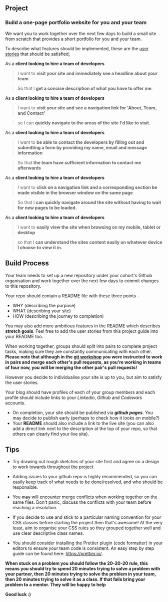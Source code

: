 ## Project

### Build a one-page portfolio website for you and your team

We want you to work together over the next few days to build a small site from scratch that provides a short portfolio for you and your team.

To describe what features should be implemented, these are the [user stories](https://en.wikipedia.org/wiki/User_story) that should be satisfied;

As a **client looking to hire a team of developers**

> I want to **visit your site and immediately see a headline about your team**

> So that I **get a concise description of what you have to offer me**.

As a **client looking to hire a team of developers**

> I want to **visit your site and see a navigation link for 'About, Team, and Contact'**

> so I can **quickly navigate to the areas of the site I'd like to visit.**

As a **client looking to hire a team of developers**

> I want to **be able to contact the developers by filling out and submitting a form by providing my name, email and message information**

> So that **the team have sufficient information to contact me afterwards**

As a **client looking to hire a team of developers**

> I want to **click on a navigation link and a corresponding section be made visible in the browser window on the same page**

> So that I **can quickly navigate around the site without having to wait for new pages to be loaded.**

As a **client looking to hire a team of developers**

> I want to **easily view the site when browsing on my mobile, tablet or desktop**

> so that I **can understand the sites content easily on whatever device I choose to view it in.**

## Build Process

Your team needs to set up a new repository under your cohort's Github organisation and work together over the next few days to commit changes to this repository.

Your repo should contain a README file with these three points -

- WHY (describing the purpose)
- WHAT (describing your site)
- HOW (describing the journey to completion)

You may also add more ambitious features in the README which describes **stretch goals**. Feel free to add the user stories from this project guide into your README too.

When working together, groups should split into pairs to complete project tasks, making sure they are constantly communicating with each other. **Please note that although in the [git workshop](https://github.com/Rawan96/git-workflow-workshop-for-two) you were instructed to work in pairs and merge each other's pull requests, as you're working in teams of four now, you will be merging the other pair's pull requests!**

However you decide to individualise your site is up to you, but aim to satisfy the user stories.

Your blog should have profiles of each of your group members and each profile should include links to your _Linkedin_, _Github_ and _Codewars_ accounts.

- On completion, your site should be published via **_github pages_**. You may decide to publish early (perhaps to check how it looks on mobile?)
- Your **README** should also include a link to the live site (you can also add a direct link next to the description at the top of your repo, so that others can clearly find your live site).

## Tips

- Try drawing out rough sketches of your site first and agree on a design to work towards throughout the project
- Adding issues to your github repo is highly recommended, so you can easily keep track of what needs to be done/resolved, and who should be responsible.
- You ~~may~~ will encounter merge conflicts when working together on the same files. Don't panic, discuss the conflicts with your team before reaching a resolution.
- If you decide to use and stick to a particular naming convention for your CSS classes before starting the project then that's awesome! At the very least, aim to organise your CSS rules so they grouped together well and use clear descriptive class names.

- You should consider installing the Prettier plugin (code formatter) in your editors to ensure your team code is consistent. An easy step by step guide can be found here: https://prettier.io/.

**When stuck on a problem you should follow the 20-20-20 rule, this means you should try to spend 20 minutes trying to solve a problem with your partner, then 20 minutes trying to solve the problem in your team, then 20 minutes trying to solve it as a class. If that fails bring your problem to a mentor. They will be happy to help**

**Good luck :)**
